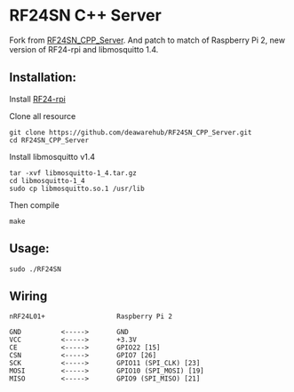 RF24SN C++ Server
=================

Fork from [RF24SN_CPP_Server](https://github.com/VaclavSynacek/RF24SN_CPP_Server).
And patch to match of Raspberry Pi 2, new version of RF24-rpi and libmosquitto 1.4.

## Installation:

Install [RF24-rpi](https://github.com/deaware/RF24-rpi)

Clone all resource

```Shell
git clone https://github.com/deawarehub/RF24SN_CPP_Server.git
cd RF24SN_CPP_Server
```

Install libmosquitto v1.4
```Shell
tar -xvf libmosquitto-1_4.tar.gz
cd libmosquitto-1_4
sudo cp libmosquitto.so.1 /usr/lib
```

Then compile
```Shell
make
```

## Usage:
```Shell
sudo ./RF24SN
```




## Wiring

```Shell
nRF24L01+                  Raspberry Pi 2

GND          <----->       GND
VCC          <----->       +3.3V
CE           <----->       GPIO22 [15]
CSN          <----->       GPIO7 [26]
SCK          <----->       GPIO11 (SPI_CLK) [23]
MOSI         <----->       GPIO10 (SPI_MOSI) [19]
MISO         <----->       GPIO9 (SPI_MISO) [21]
```